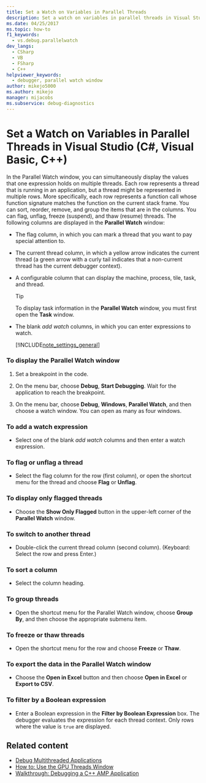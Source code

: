 ```yaml
---
title: Set a Watch on Variables in Parallel Threads
description: Set a watch on variables in parallel threads in Visual Studio. Simultaneously display the values that one expression holds on multiple threads.
ms.date: 04/25/2017
ms.topic: how-to
f1_keywords: 
  - vs.debug.parallelwatch
dev_langs: 
  - CSharp
  - VB
  - FSharp
  - C++
helpviewer_keywords: 
  - debugger, parallel watch window
author: mikejo5000
ms.author: mikejo
manager: mijacobs
ms.subservice: debug-diagnostics
---
```

# Set a Watch on Variables in Parallel Threads in Visual Studio (C#, Visual Basic, C++)

In the Parallel Watch window, you can simultaneously display the values that one expression holds on multiple threads. Each row represents a thread that is running in an application, but a thread might be represented in multiple rows. More specifically, each row represents a function call whose function signature matches the function on the current stack frame. You can sort, reorder, remove, and group the items that are in the columns. You can flag, unflag, freeze (suspend), and thaw (resume) threads. The following columns are displayed in the **Parallel Watch** window:

- The flag column, in which you can mark a thread that you want to pay special attention to.

- The current thread column, in which a yellow arrow indicates the current thread (a green arrow with a curly tail indicates that a non-current thread has the current debugger context).

- A configurable column that can display the machine, process, tile, task, and thread.

  > [!TIP]
  > To display task information in the **Parallel Watch** window, you must first open the **Task** window.

- The blank *add watch* columns, in which you can enter expressions to watch.

  [!INCLUDE[note_settings_general](../data-tools/includes/note_settings_general_md.md)]

### To display the Parallel Watch window

1. Set a breakpoint in the code.

2. On the menu bar, choose **Debug**, **Start Debugging**. Wait for the application to reach the breakpoint.

3. On the menu bar, choose **Debug**, **Windows**, **Parallel Watch**, and then choose a watch window. You can open as many as four windows.

### To add a watch expression

- Select one of the blank *add watch* columns and then enter a watch expression.

### To flag or unflag a thread

- Select the flag column for the row (first column), or open the shortcut menu for the thread and choose **Flag** or **Unflag**.

### To display only flagged threads

- Choose the **Show Only Flagged** button in the upper-left corner of the **Parallel Watch** window.

### To switch to another thread

- Double-click the current thread column (second column). (Keyboard: Select the row and press Enter.)

### To sort a column

- Select the column heading.

### To group threads

- Open the shortcut menu for the Parallel Watch window, choose **Group By**, and then choose the appropriate submenu item.

### To freeze or thaw threads

- Open the shortcut menu for the row and choose **Freeze** or **Thaw**.

### To export the data in the Parallel Watch window

- Choose the **Open in Excel** button and then choose **Open in Excel** or **Export to CSV**.

### To filter by a Boolean expression

- Enter a Boolean expression in the **Filter by Boolean Expression** box. The debugger evaluates the expression for each thread context. Only rows where the value is `true` are displayed.

## Related content
- [Debug Multithreaded Applications](../debugger/debug-multithreaded-applications-in-visual-studio.md)
- [How to: Use the GPU Threads Window](../debugger/how-to-use-the-gpu-threads-window.md)
- [Walkthrough: Debugging a C++ AMP Application](/cpp/parallel/amp/walkthrough-debugging-a-cpp-amp-application)